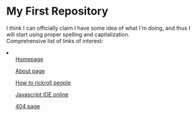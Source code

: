 # My First Repository
I think I can officially claim I have some idea of what I'm doing, and thus I will start using proper spelling and capitalization.  
Comprehensive list of links of interest:  
<li>
  <ul><a href = "//gosoccerboy5.github.io">Homepage</a></ul>
  <ul><a href = "//gosoccerboy5.github.io/about">About page</a></ul>
  <ul><a href = "//gosoccerboy5.github.io/rickroll/rickroll">How to rickroll people</a></ul>
  <ul><a href = "//gosoccerboy5.github.io/test/javascript-ide">Javascript IDE online</a></ul>
  <ul><a href = "//gosoccerboy5.github.io/404">404 page</a></ul>
</li>
 
